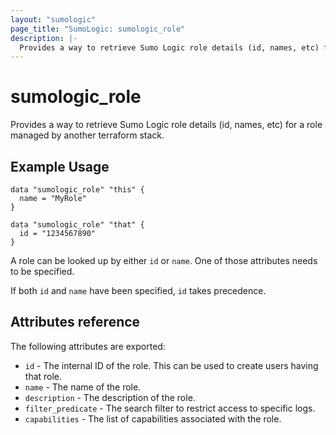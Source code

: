 ```yaml
---
layout: "sumologic"
page_title: "SumoLogic: sumologic_role"
description: |-
  Provides a way to retrieve Sumo Logic role details (id, names, etc) for a role managed by another terraform stack.
---
```


# sumologic_role

Provides a way to retrieve Sumo Logic role details (id, names, etc) for a role
managed by another terraform stack.


## Example Usage
```hcl
data "sumologic_role" "this" {
  name = "MyRole"
}
```

```hcl
data "sumologic_role" "that" {
  id = "1234567890"
}
```

A role can be looked up by either `id` or `name`. One of those attributes needs to be specified.

If both `id` and `name` have been specified, `id` takes precedence.

## Attributes reference

The following attributes are exported:

- `id` - The internal ID of the role. This can be used to create users having that role.
- `name` - The name of the role.
- `description` - The description of the role.
- `filter_predicate` - The search filter to restrict access to specific logs.
- `capabilities` - The list of capabilities associated with the role.
